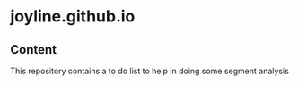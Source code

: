 # joyline.github.io
## Content
This repository contains a to do list to help in doing some segment analysis
